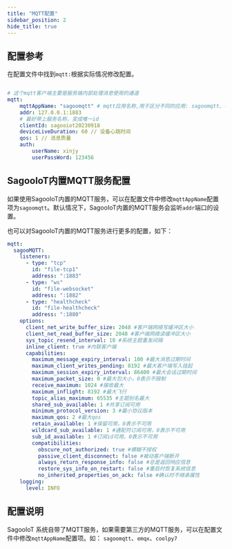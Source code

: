 ```yaml
---
title: "MQTT配置"
sidebar_position: 2
hide_title: true
---
```


## 配置参考

在配置文件中找到`mqtt:`根据实际情况修改配置。

```yaml

# 这个mqtt客户端主要是服务端内部处理消息使用的通道
mqtt:
    mqttAppName: "sagoomqtt" # mqtt应用名称,用于区分不同的应用: sagoomqtt、emqx、coolpy7
    addr: 127.0.0.1:1883
    # 最好带上服务名称，变成唯一id
    clientId: sagooiot20230918
    deviceLiveDuration: 60 // 设备心跳时间
    qos: 1 // 消息质量
    auth:
        userName: xinjy
        userPassWord: 123456
```

## SagooIoT内置MQTT服务配置

如果使用SagooIoT内置的MQTT服务，可以在配置文件中修改`mqttAppName`配置项为`sagoomqtt`。默认情况下，SagooIoT内置的MQTT服务会监听`addr`端口的设置。

也可以对SagooIoT内置的MQTT服务进行更多的配置，如下：

```yaml
mqtt:
  sagooMQTT:
    listeners:
      - type: "tcp"
        id: "file-tcp1"
        address: ":1883"
      - type: "ws"
        id: "file-websocket"
        address: ":1882"
      - type: "healthcheck"
        id: "file-healthcheck"
        address: ":1880"
    options:
      client_net_write_buffer_size: 2048 #客户端网络写缓冲区大小
      client_net_read_buffer_size: 2048 #客户端网络读缓冲区大小
      sys_topic_resend_interval: 10 #系统主题重发间隔
      inline_client: true #内联客户端
      capabilities:
        maximum_message_expiry_interval: 100 #最大消息过期时间
        maximum_client_writes_pending: 8192 #最大客户端写入挂起
        maximum_session_expiry_interval: 86400 #最大会话过期时间
        maximum_packet_size: 0 #最大包大小，0表示不限制
        receive_maximum: 1024 #接收最大
        maximum_inflight: 8192 #最大飞行
        topic_alias_maximum: 65535 #主题别名最大
        shared_sub_available: 1 #共享订阅可用
        minimum_protocol_version: 3 #最小协议版本
        maximum_qos: 2 #最大qos
        retain_available: 1 #保留可用，0表示不可用
        wildcard_sub_available: 1 #通配符订阅可用，0表示不可用
        sub_id_available: 1 #订阅id可用，0表示不可用
        compatibilities:
          obscure_not_authorized: true #模糊不授权
          passive_client_disconnect: false #被动客户端断开
          always_return_response_info: false #总是返回响应信息
          restore_sys_info_on_restart: false #重启时恢复系统信息
          no_inherited_properties_on_ack: false #确认时不继承属性
    logging:
      level: INFO

```

## 配置说明

SagooIoT 系统自带了MQTT服务，如果需要第三方的MQTT服务，可以在配置文件中修改`mqttAppName`配置项。如： `sagoomqtt`、`emqx`、`coolpy7`


